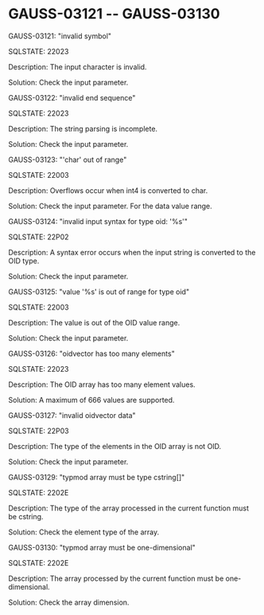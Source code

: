 # GAUSS-03121 -- GAUSS-03130<a name="EN-US_TOPIC_0302073132"></a>

GAUSS-03121: "invalid symbol"

SQLSTATE: 22023

Description: The input character is invalid.

Solution: Check the input parameter.

GAUSS-03122: "invalid end sequence"

SQLSTATE: 22023

Description: The string parsing is incomplete.

Solution: Check the input parameter.

GAUSS-03123: "'char' out of range"

SQLSTATE: 22003

Description: Overflows occur when int4 is converted to char.

Solution: Check the input parameter. For the data value range.

GAUSS-03124: "invalid input syntax for type oid: '%s'"

SQLSTATE: 22P02

Description: A syntax error occurs when the input string is converted to the OID type.

Solution: Check the input parameter.

GAUSS-03125: "value '%s' is out of range for type oid"

SQLSTATE: 22003

Description: The value is out of the OID value range.

Solution: Check the input parameter.

GAUSS-03126: "oidvector has too many elements"

SQLSTATE: 22023

Description: The OID array has too many element values.

Solution: A maximum of 666 values are supported.

GAUSS-03127: "invalid oidvector data"

SQLSTATE: 22P03

Description: The type of the elements in the OID array is not OID.

Solution: Check the input parameter.

GAUSS-03129: "typmod array must be type cstring\[\]"

SQLSTATE: 2202E

Description: The type of the array processed in the current function must be cstring.

Solution: Check the element type of the array.

GAUSS-03130: "typmod array must be one-dimensional"

SQLSTATE: 2202E

Description: The array processed by the current function must be one-dimensional.

Solution: Check the array dimension.


